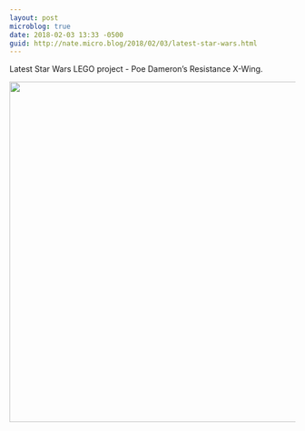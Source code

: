 ```yaml
---
layout: post
microblog: true
date: 2018-02-03 13:33 -0500
guid: http://nate.micro.blog/2018/02/03/latest-star-wars.html
---
```

Latest Star Wars LEGO project - Poe Dameron’s Resistance X-Wing. 

<img src="http://nate.micro.blog/uploads/2018/491a83b90c.jpg" width="600" height="599" />
